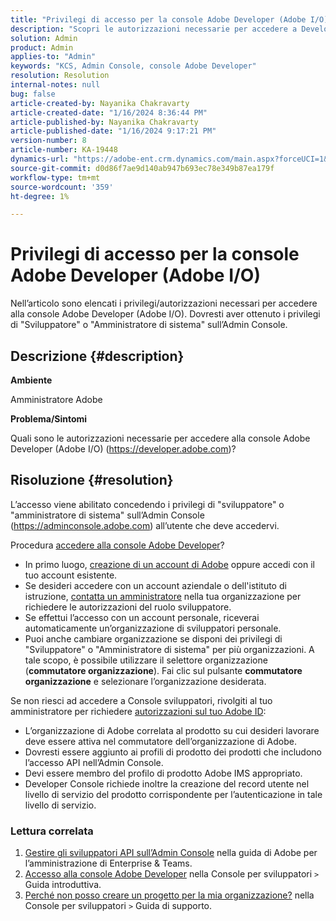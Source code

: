 ```yaml
---
title: "Privilegi di accesso per la console Adobe Developer (Adobe I/O)"
description: "Scopri le autorizzazioni necessarie per accedere a Developer Console. Verifica i privilegi di sviluppatore e amministratore di sistema."
solution: Admin
product: Admin
applies-to: "Admin"
keywords: "KCS, Admin Console, console Adobe Developer"
resolution: Resolution
internal-notes: null
bug: false
article-created-by: Nayanika Chakravarty
article-created-date: "1/16/2024 8:36:44 PM"
article-published-by: Nayanika Chakravarty
article-published-date: "1/16/2024 9:17:21 PM"
version-number: 8
article-number: KA-19448
dynamics-url: "https://adobe-ent.crm.dynamics.com/main.aspx?forceUCI=1&pagetype=entityrecord&etn=knowledgearticle&id=564687f0-aeb4-ee11-a569-6045bd0063aa"
source-git-commit: d0d86f7ae9d140ab947b693ec78e349b87ea179f
workflow-type: tm+mt
source-wordcount: '359'
ht-degree: 1%

---
```


# Privilegi di accesso per la console Adobe Developer (Adobe I/O)


Nell’articolo sono elencati i privilegi/autorizzazioni necessari per accedere alla console Adobe Developer (Adobe I/O). Dovresti aver ottenuto i privilegi di &quot;Sviluppatore&quot; o &quot;Amministratore di sistema&quot; sull’Admin Console.

## Descrizione {#description}


<b>Ambiente</b>

Amministratore Adobe

<b>Problema/Sintomi</b>

Quali sono le autorizzazioni necessarie per accedere alla console Adobe Developer (Adobe I/O) (https://developer.adobe.com)?


## Risoluzione {#resolution}


L’accesso viene abilitato concedendo i privilegi di &quot;sviluppatore&quot; o &quot;amministratore di sistema&quot; sull’Admin Console (https://adminconsole.adobe.com) all’utente che deve accedervi.

Procedura [accedere alla console Adobe Developer](https://developer.adobe.com/developer-console/docs/guides/getting-started/)?

- In primo luogo, [creazione di un account di Adobe](https://developer.adobe.com/console) oppure accedi con il tuo account esistente.
- Se desideri accedere con un account aziendale o dell&#39;istituto di istruzione, [contatta un amministratore](https://helpx.adobe.com/enterprise/kb/contact-administrator.html) nella tua organizzazione per richiedere le autorizzazioni del ruolo sviluppatore.
- Se effettui l’accesso con un account personale, riceverai automaticamente un’organizzazione di sviluppatori personale.
- Puoi anche cambiare organizzazione se disponi dei privilegi di &quot;Sviluppatore&quot; o &quot;Amministratore di sistema&quot; per più organizzazioni. A tale scopo, è possibile utilizzare il selettore organizzazione (<b>commutatore organizzazione</b>). Fai clic sul pulsante <b>commutatore organizzazione</b> e selezionare l’organizzazione desiderata.


Se non riesci ad accedere a Console sviluppatori, rivolgiti al tuo amministratore per richiedere [autorizzazioni sul tuo Adobe ID](https://experienceleague.adobe.com/docs/experience-manager-learn/cloud-service/debugging/debugging-aem-as-a-cloud-service/developer-console.html?lang=en#developer-console-access):

- L’organizzazione di Adobe correlata al prodotto su cui desideri lavorare deve essere attiva nel commutatore dell’organizzazione di Adobe.
- Dovresti essere aggiunto ai profili di prodotto dei prodotti che includono l’accesso API nell’Admin Console.
- Devi essere membro del profilo di prodotto Adobe IMS appropriato.
- Developer Console richiede inoltre la creazione del record utente nel livello di servizio del prodotto corrispondente per l’autenticazione in tale livello di servizio.


### Lettura correlata

1. [Gestire gli sviluppatori API sull’Admin Console](https://helpx.adobe.com/it/enterprise/using/manage-developers.html) nella guida di Adobe per l’amministrazione di Enterprise &amp; Teams.
2. [Accesso alla console Adobe Developer](https://developer.adobe.com/developer-console/docs/guides/getting-started/) nella Console per sviluppatori `>`  Guida introduttiva.
3. [Perché non posso creare un progetto per la mia organizzazione?](https://developer.adobe.com/developer-console/docs/support/faq/#why-cant-i-create-a-project-for-my-organization) nella Console per sviluppatori `>`  Guida di supporto.



